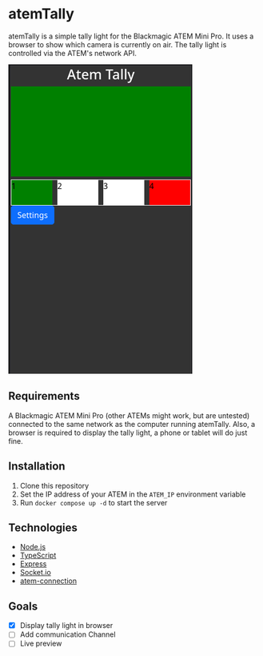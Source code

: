 # atemTally

atemTally is a simple tally light for the Blackmagic ATEM Mini Pro. It uses a browser to show which camera is currently on air. The tally light is controlled via the ATEM's network API.

![Screenshot of the tally light](docs/img.png)

## Requirements
A Blackmagic ATEM Mini Pro (other ATEMs might work, but are untested) connected to the same network as the computer running atemTally. 
Also, a browser is required to display the tally light, a phone or tablet will do just fine.


## Installation
1. Clone this repository
2. Set the IP address of your ATEM in the `ATEM_IP` environment variable
3. Run `docker compose up -d` to start the server


## Technologies

- [Node.js](https://nodejs.org/en/)
- [TypeScript](https://www.typescriptlang.org/)
- [Express](https://expressjs.com/)
- [Socket.io](https://socket.io/)
- [atem-connection](https://www.npmjs.com/package/atem-connection)

## Goals
- [x] Display tally light in browser
- [ ] Add communication Channel
- [ ] Live preview